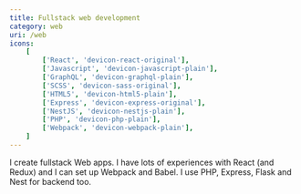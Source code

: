 ```yaml
---
title: Fullstack web development
category: web
uri: /web
icons:
    [
        ['React', 'devicon-react-original'],
        ['Javascript', 'devicon-javascript-plain'],
        ['GraphQL', 'devicon-graphql-plain'],
        ['SCSS', 'devicon-sass-original'],
        ['HTML5', 'devicon-html5-plain'],
        ['Express', 'devicon-express-original'],
        ['NestJS', 'devicon-nestjs-plain'],
        ['PHP', 'devicon-php-plain'],
        ['Webpack', 'devicon-webpack-plain'],
    ]
---
```


I create fullstack Web apps. I have lots of experiences with React (and Redux) and I can set up Webpack and Babel. I use PHP, Express, Flask and Nest for backend too.
